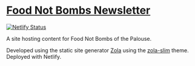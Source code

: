# [Food Not Bombs Newsletter](https://fnbnewsletter.org)

[![Netlify Status](https://api.netlify.com/api/v1/badges/8ba82c13-c35a-4347-87bb-a343c57c4754/deploy-status)](https://app.netlify.com/sites/affectionate-albattani-08727d/deploys)

A site hosting content for Food Not Bombs of the Palouse.

Developed using the static site generator [Zola](https://www.getzola.org/)
using the [zola-slim](https://github.com/jameshclrk/zola-slim) theme.
Deployed with Netlify.

